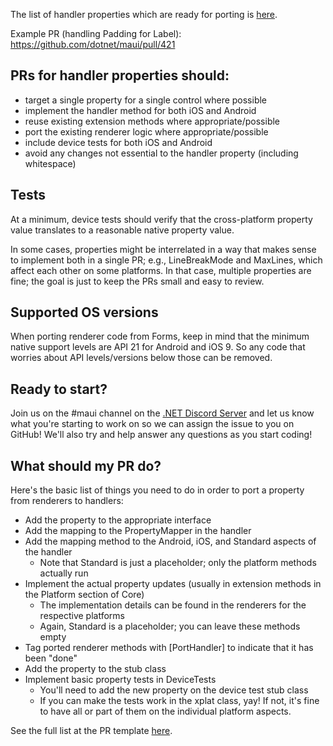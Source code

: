 The list of handler properties which are ready for porting is [here](https://github.com/dotnet/maui/projects/4).

Example PR (handling Padding for Label): https://github.com/dotnet/maui/pull/421

## PRs for handler properties should:

- target a single property for a single control where possible
- implement the handler method for both iOS and Android
- reuse existing extension methods where appropriate/possible
- port the existing renderer logic where appropriate/possible
- include device tests for both iOS and Android
- avoid any changes not essential to the handler property (including whitespace)

## Tests
At a minimum, device tests should verify that the cross-platform property value translates to a reasonable native property value. 

In some cases, properties might be interrelated in a way that makes sense to implement both in a single PR; e.g., LineBreakMode and MaxLines, which affect each other on some platforms. In that case, multiple properties are fine; the goal is just to keep the PRs small and easy to review.

## Supported OS versions
When porting renderer code from Forms, keep in mind that the minimum native support levels are API 21 for Android and iOS 9. So any code that worries about API levels/versions below those can be removed.

## Ready to start?

Join us on the #maui channel on the [.NET Discord Server](http://aka.ms/dotnet-discord) and let us know what you're starting to work on so we can assign the issue to you on GitHub!  We'll also try and help answer any questions as you start coding!

## What should my PR do?

Here's the basic list of things you need to do in order to port a property from renderers to handlers:

- Add the property to the appropriate interface
- Add the mapping to the PropertyMapper in the handler
- Add the mapping method to the Android, iOS, and Standard aspects of the handler
	- Note that Standard is just a placeholder; only the platform methods actually run
- Implement the actual property updates (usually in extension methods in the Platform section of Core)	
	- The implementation details can be found in the renderers for the respective platforms
	- Again, Standard is a placeholder; you can leave these methods empty
- Tag ported renderer methods with [PortHandler] to indicate that it has been "done"
- Add the property to the stub class
- Implement basic property tests in DeviceTests
	- You'll need to add the new property on the device test stub class
	- If you can make the tests work in the xplat class, yay! If not, it's fine to have all or part of them on the individual platform aspects. 

See the full list at the PR template [here](https://github.com/dotnet/maui/blob/main/.github/PULL_REQUEST_TEMPLATE.md).